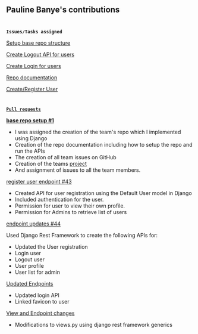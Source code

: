 ## Pauline Banye's contributions
#


**`Issues/Tasks assigned`**

[Setup base repo structure](https://github.com/zuri-training/favicon-gen-team-66/issues/87)

[Create Logout API for users](https://github.com/zuri-training/favicon-gen-team-66/issues/45)

[Create Login for users](https://github.com/zuri-training/favicon-gen-team-66/issues/27)

[Repo documentation](https://github.com/zuri-training/favicon-gen-team-66/issues/22)

[Create/Register User](https://github.com/zuri-training/favicon-gen-team-66/issues/26)


#




<b><u>`Pull requests`</u></b> 

**[base repo setup #1](https://github.com/zuri-training/favicon-gen-team-66/pull/1)**

- I was assigned the creation of the team's repo which I implemented using Django
- Creation of the repo documentation including how to setup the repo and run the APIs
- The creation of all team issues on GitHub
- Creation of the teams [project](https://github.com/orgs/zuri-training/projects/142)
- And assignment of issues to all the team members.

[register user endpoint #43](https://github.com/zuri-training/favicon-gen-team-66/pull/43)
- Created API for user registration using the Default User model in Django
- Included authentication for the user.
- Permission for user to view their own profile.
- Permission for Admins to retrieve list of users

[endpoint updates #44](https://github.com/zuri-training/favicon-gen-team-66/pull/44)

Used Django Rest Framework to create the following APIs for:
- Updated the User registration
- Login user
- Logout user
- User profile
- User list for admin


[Updated Endpoints](https://github.com/zuri-training/favicon-gen-team-66/pull/117)
- Updated login API
- Linked favicon to user

[View and Endpoint changes](https://github.com/zuri-training/favicon-gen-team-66/pull/122)
- Modifications to views.py using django rest framework generics

